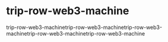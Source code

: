 # trip-row-web3-machine
trip-row-web3-machinetrip-row-web3-machinetrip-row-web3-machinetrip-row-web3-machinetrip-row-web3-machine
